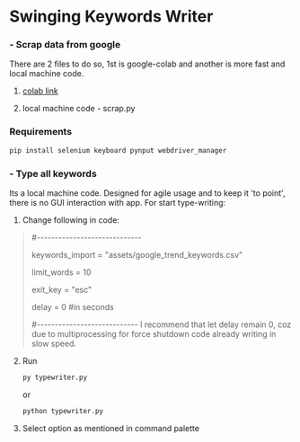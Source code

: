 # Swinging Keywords Writer

### - Scrap data from google

There are 2 files to do so, 1st is google-colab
and another is more fast and local machine code.

1) [colab link](https://colab.research.google.com/drive/1nIoFRBLoevumDFnm0MjlOCmnLldJDuQB?usp=sharing)

2) local machine code - scrap.py

### Requirements

```python
pip install selenium keyboard pynput webdriver_manager
```

### - Type all keywords
Its a local machine code. Designed for agile usage and to keep it 'to point', there is no GUI interaction with app.
For start type-writing:<br/>
1) Change following in code:
  >
  > #-----------------------------
  >
  > keywords_import  = "assets/google_trend_keywords.csv"
  >
  > limit_words = 10
  >
  > exit_key = "esc"
  >
  > delay = 0   #in seconds
  >
  > #----------------------------
  I recommend that let delay remain 0, coz due to multiprocessing for force shutdown code already writing in slow speed.
  
2) Run
    ```python
    py typewriter.py
    ```
    or
    ```python 
    python typewriter.py
    ```
3) Select option as mentioned in command palette
